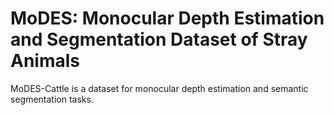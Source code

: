 # MoDES: Monocular Depth Estimation and Segmentation Dataset of Stray Animals

MoDES-Cattle is a dataset for monocular depth estimation and semantic segmentation tasks.